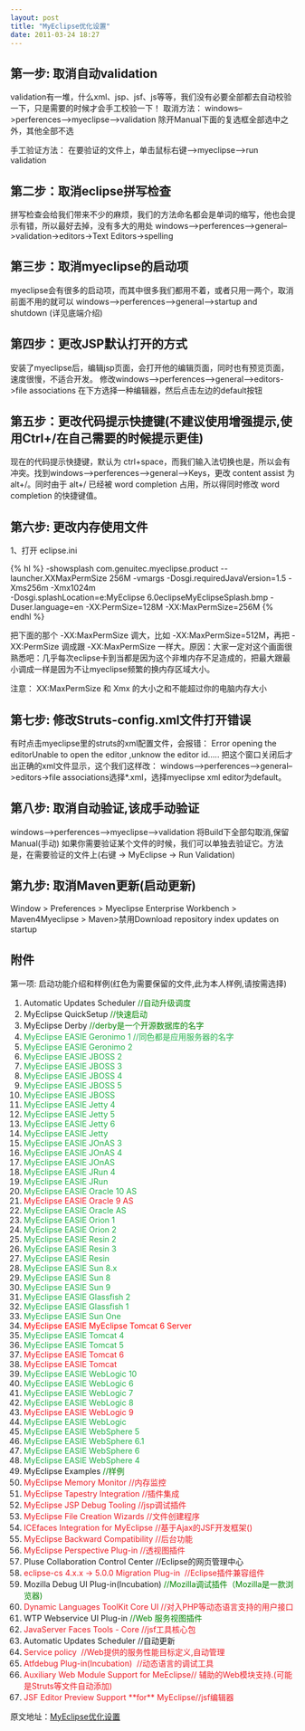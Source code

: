 ```yaml
---
layout: post
title: "MyEclipse优化设置"
date: 2011-03-24 18:27
---
```

## 第一步: 取消自动validation

validation有一堆，什么xml、jsp、jsf、js等等，我们没有必要全部都去自动校验一下，只是需要的时候才会手工校验一下！
取消方法：
windows–>perferences–>myeclipse–>validation
除开Manual下面的复选框全部选中之外，其他全部不选

手工验证方法：
在要验证的文件上，单击鼠标右键–>myeclipse–>run validation
 
## 第二步：取消eclipse拼写检查

拼写检查会给我们带来不少的麻烦，我们的方法命名都会是单词的缩写，他也会提示有错，所以最好去掉，没有多大的用处
windows–>perferences–>general–>validation->editors->Text Editors->spelling
 
## 第三步：取消myeclipse的启动项

myeclipse会有很多的启动项，而其中很多我们都用不着，或者只用一两个，取消前面不用的就可以
windows–>perferences–>general–>startup and shutdown  (详见底端介绍)

## 第四步：更改JSP默认打开的方式

安装了myeclipse后，编辑jsp页面，会打开他的编辑页面，同时也有预览页面，速度很慢，不适合开发。
修改windows–>perferences–>general–>editors->file associations
在下方选择一种编辑器，然后点击左边的default按钮

## 第五步：更改代码提示快捷键(不建议使用增强提示,使用Ctrl+/在自己需要的时候提示更佳)

现在的代码提示快捷键，默认为 ctrl+space，而我们输入法切换也是，所以会有冲突。找到windows–>perferences–>general–>Keys，更改 content assist 为 alt+/。同时由于 alt+/ 已经被 word completion 占用，所以得同时修改 word completion 的快捷键值。
 
## 第六步: 更改内存使用文件

1、打开 eclipse.ini

{% hl %}
-showsplash 
com.genuitec.myeclipse.product
--launcher.XXMaxPermSize 256M
-vmargs
-Dosgi.requiredJavaVersion=1.5
-Xms256m
-Xmx1024m   
-Dosgi.splashLocation=e:MyEclipse 6.0eclipseMyEclipseSplash.bmp
-Duser.language=en
-XX:PermSize=128M
-XX:MaxPermSize=256M
{% endhl %}

把下面的那个 -XX:MaxPermSize 调大，比如 -XX:MaxPermSize=512M，再把 -XX:PermSize 调成跟 -XX:MaxPermSize 一样大。原因：大家一定对这个画面很熟悉吧：几乎每次eclipse卡到当都是因为这个非堆内存不足造成的，把最大跟最小调成一样是因为不让myeclipse频繁的换内存区域大小。

注意： XX:MaxPermSize 和 Xmx 的大小之和不能超过你的电脑内存大小
 
## 第七步: 修改Struts-config.xml文件打开错误

有时点击myeclipse里的struts的xml配置文件，会报错：
Error opening the editorUnable to open the editor ,unknow the editor id…..
把这个窗口关闭后才出正确的xml文件显示，这个我们这样改：
windows–>perferences–>general–>editors->file associations选择*.xml，选择myeclipse xml editor为default。
 
## 第八步: 取消自动验证,该成手动验证

windows-->perferences-->myeclipse-->validation
将Build下全部勾取消,保留Manual(手动) 如果你需要验证某个文件的时候，我们可以单独去验证它。方法是，在需要验证的文件上(右键 -> MyEclipse -> Run Validation)
 
## 第九步: 取消Maven更新(启动更新)

Window > Preferences > Myeclipse Enterprise Workbench > Maven4Myeclipse > Maven>禁用Download repository index updates on startup
 
## 附件
 
第一项: 启动功能介绍和样例(红色为需要保留的文件,此为本人样例,请按需选择)
<ol>
<li><span><span>Automatic&nbsp;Updates&nbsp;Scheduler&nbsp;</span><span><span style="color: rgb(0, 130, 0);">//自动升级调度</span></span> <span>&nbsp;&nbsp;</span></span></li>
<li>
<span>MyEclipse&nbsp;QuickSetup&nbsp;</span><span><span style="color: rgb(0, 130, 0);">//快速启动</span></span> <span>&nbsp;&nbsp;</span> </li>
<li>
<span>MyEclipse&nbsp;Derby&nbsp;</span><span><span style="color: rgb(0, 130, 0);">//derby是一个开源数据库的名字</span></span> </li>
<li><span style="color: rgb(34, 177, 76);"><span>MyEclipse&nbsp;EASIE&nbsp;Geronimo&nbsp;</span><span>1</span><span>&nbsp;</span><span>//同色都是应用服务器的名字</span> <span>&nbsp;&nbsp;</span></span></li>
<li><span style="color: rgb(34, 177, 76);"><span>MyEclipse&nbsp;EASIE&nbsp;Geronimo&nbsp;</span><span>2</span><span>&nbsp; &nbsp;&nbsp;</span></span></li>
<li><span style="color: rgb(34, 177, 76);"><span>MyEclipse&nbsp;EASIE&nbsp;JBOSS&nbsp;</span><span>2</span><span>&nbsp; &nbsp;&nbsp;</span></span></li>
<li><span style="color: rgb(34, 177, 76);"><span>MyEclipse&nbsp;EASIE&nbsp;JBOSS&nbsp;</span><span>3</span><span>&nbsp; &nbsp;&nbsp;</span></span></li>
<li><span style="color: rgb(34, 177, 76);"><span>MyEclipse&nbsp;EASIE&nbsp;JBOSS&nbsp;</span><span>4</span><span>&nbsp; &nbsp;&nbsp;</span></span></li>
<li><span style="color: rgb(34, 177, 76);"><span>MyEclipse&nbsp;EASIE&nbsp;JBOSS&nbsp;</span><span>5</span><span>&nbsp; &nbsp;&nbsp;</span></span></li>
<li><span><span style="color: rgb(34, 177, 76);">MyEclipse&nbsp;EASIE&nbsp;JBOSS&nbsp; &nbsp;&nbsp;</span></span></li>
<li><span style="color: rgb(34, 177, 76);"><span>MyEclipse&nbsp;EASIE&nbsp;Jetty&nbsp;</span><span>4</span><span>&nbsp; &nbsp;&nbsp;</span></span></li>
<li><span style="color: rgb(34, 177, 76);"><span>MyEclipse&nbsp;EASIE&nbsp;Jetty&nbsp;</span><span>5</span><span>&nbsp; &nbsp;&nbsp;</span></span></li>
<li><span style="color: rgb(34, 177, 76);"><span>MyEclipse&nbsp;EASIE&nbsp;Jetty&nbsp;</span><span>6</span><span>&nbsp; &nbsp;&nbsp;</span></span></li>
<li><span><span style="color: rgb(34, 177, 76);">MyEclipse&nbsp;EASIE&nbsp;Jetty&nbsp; &nbsp;&nbsp;</span></span></li>
<li><span style="color: rgb(34, 177, 76);"><span>MyEclipse&nbsp;EASIE&nbsp;JOnAS&nbsp;</span><span>3</span><span>&nbsp; &nbsp;&nbsp;</span></span></li>
<li><span style="color: rgb(34, 177, 76);"><span>MyEclipse&nbsp;EASIE&nbsp;JOnAS&nbsp;</span><span>4</span><span>&nbsp; &nbsp;&nbsp;</span></span></li>
<li><span><span style="color: rgb(34, 177, 76);">MyEclipse&nbsp;EASIE&nbsp;JOnAS&nbsp; &nbsp;&nbsp;</span></span></li>
<li><span style="color: rgb(34, 177, 76);"><span>MyEclipse&nbsp;EASIE&nbsp;JRun&nbsp;</span><span>4</span><span>&nbsp; &nbsp;&nbsp;</span></span></li>
<li><span><span style="color: rgb(34, 177, 76);">MyEclipse&nbsp;EASIE&nbsp;JRun&nbsp; &nbsp;&nbsp;</span></span></li>
<li><span style="color: rgb(34, 177, 76);"><span>MyEclipse&nbsp;EASIE&nbsp;Oracle&nbsp;</span><span>10</span><span>&nbsp;AS&nbsp; &nbsp;&nbsp;</span></span></li>
<li><span style="color: rgb(34, 177, 76);"><span style="color: rgb(237, 28, 36);"><span>MyEclipse&nbsp;EASIE&nbsp;Oracle&nbsp;</span><span>9</span></span><span><span style="color: rgb(237, 28, 36);">&nbsp;AS</span>&nbsp; &nbsp;&nbsp;</span></span></li>
<li><span><span style="color: rgb(34, 177, 76);">MyEclipse&nbsp;EASIE&nbsp;Oracle&nbsp;AS&nbsp; &nbsp;&nbsp;</span></span></li>
<li><span style="color: rgb(34, 177, 76);"><span>MyEclipse&nbsp;EASIE&nbsp;Orion&nbsp;</span><span>1</span><span>&nbsp; &nbsp;&nbsp;</span></span></li>
<li><span style="color: rgb(34, 177, 76);"><span>MyEclipse&nbsp;EASIE&nbsp;Orion&nbsp;</span><span>2</span><span>&nbsp; &nbsp;&nbsp;</span></span></li>
<li><span style="color: rgb(34, 177, 76);"><span>MyEclipse&nbsp;EASIE&nbsp;Resin&nbsp;</span><span>2</span><span>&nbsp; &nbsp;&nbsp;</span></span></li>
<li><span style="color: rgb(34, 177, 76);"><span>MyEclipse&nbsp;EASIE&nbsp;Resin&nbsp;</span><span>3</span><span>&nbsp; &nbsp;&nbsp;</span></span></li>
<li><span><span style="color: rgb(34, 177, 76);">MyEclipse&nbsp;EASIE&nbsp;Resin&nbsp; &nbsp;&nbsp;</span></span></li>
<li><span style="color: rgb(34, 177, 76);"><span>MyEclipse&nbsp;EASIE&nbsp;Sun&nbsp;</span><span>8</span><span>.x&nbsp; &nbsp;&nbsp;</span></span></li>
<li><span style="color: rgb(34, 177, 76);"><span>MyEclipse&nbsp;EASIE&nbsp;Sun&nbsp;</span><span>8</span><span>&nbsp; &nbsp;&nbsp;</span></span></li>
<li><span style="color: rgb(34, 177, 76);"><span>MyEclipse&nbsp;EASIE&nbsp;Sun&nbsp;</span><span>9</span><span>&nbsp; &nbsp;&nbsp;</span></span></li>
<li><span style="color: rgb(34, 177, 76);"><span>MyEclipse&nbsp;EASIE&nbsp;Glassfish&nbsp;</span><span>2</span><span>&nbsp; &nbsp;&nbsp;</span></span></li>
<li><span style="color: rgb(34, 177, 76);"><span>MyEclipse&nbsp;EASIE&nbsp;Glassfish&nbsp;</span><span>1</span><span>&nbsp; &nbsp;&nbsp;</span></span></li>
<li><span><span style="color: rgb(34, 177, 76);">MyEclipse&nbsp;EASIE&nbsp;Sun&nbsp;One&nbsp; &nbsp;&nbsp;</span></span></li>
<li><span style="color: rgb(34, 177, 76);"><span style="color: rgb(255, 0, 0);"><span>MyEclipse&nbsp;EASIE&nbsp;MyEclipse&nbsp;Tomcat&nbsp;</span><span>6</span></span><span><span style="color: rgb(255, 0, 0);">&nbsp;Server</span>&nbsp; &nbsp;&nbsp;</span></span></li>
<li><span style="color: rgb(34, 177, 76);"><span>MyEclipse&nbsp;EASIE&nbsp;Tomcat&nbsp;</span><span>4</span><span>&nbsp; &nbsp;&nbsp;</span></span></li>
<li><span style="color: rgb(34, 177, 76);"><span>MyEclipse&nbsp;EASIE&nbsp;Tomcat&nbsp;</span><span>5</span><span>&nbsp; &nbsp;&nbsp;</span></span></li>
<li><span style="color: rgb(237, 28, 36);"><span>MyEclipse&nbsp;EASIE&nbsp;Tomcat&nbsp;</span><span>6</span><span>&nbsp; &nbsp;&nbsp;</span></span></li>
<li><span><span style="color: rgb(34, 177, 76);"><span style="color: rgb(237, 28, 36);">MyEclipse&nbsp;EASIE&nbsp;Tomcat</span>&nbsp; &nbsp;&nbsp;</span></span></li>
<li><span style="color: rgb(34, 177, 76);"><span>MyEclipse&nbsp;EASIE&nbsp;WebLogic&nbsp;</span><span>10</span><span>&nbsp; &nbsp;&nbsp;</span></span></li>
<li><span style="color: rgb(34, 177, 76);"><span>MyEclipse&nbsp;EASIE&nbsp;WebLogic&nbsp;</span><span>6</span><span>&nbsp; &nbsp;&nbsp;</span></span></li>
<li><span style="color: rgb(34, 177, 76);"><span>MyEclipse&nbsp;EASIE&nbsp;WebLogic&nbsp;</span><span>7</span><span>&nbsp; &nbsp;&nbsp;</span></span></li>
<li><span style="color: rgb(34, 177, 76);"><span>MyEclipse&nbsp;EASIE&nbsp;WebLogic&nbsp;</span><span>8</span><span>&nbsp; &nbsp;&nbsp;</span></span></li>
<li><span style="color: rgb(34, 177, 76);"><span style="color: rgb(237, 28, 36);"><span>MyEclipse&nbsp;EASIE&nbsp;WebLogic&nbsp;</span><span>9</span></span><span>&nbsp; &nbsp;&nbsp;</span></span></li>
<li><span><span style="color: rgb(34, 177, 76);">MyEclipse&nbsp;EASIE&nbsp;WebLogic&nbsp; &nbsp;&nbsp;</span></span></li>
<li><span style="color: rgb(34, 177, 76);"><span>MyEclipse&nbsp;EASIE&nbsp;WebSphere&nbsp;</span><span>5</span><span>&nbsp; &nbsp;&nbsp;</span></span></li>
<li><span style="color: rgb(34, 177, 76);"><span>MyEclipse&nbsp;EASIE&nbsp;WebSphere&nbsp;</span><span>6.1</span><span>&nbsp; &nbsp;&nbsp;</span></span></li>
<li><span style="color: rgb(34, 177, 76);"><span>MyEclipse&nbsp;EASIE&nbsp;WebSphere&nbsp;</span><span>6</span><span>&nbsp; &nbsp;&nbsp;</span></span></li>
<li>
<span style="color: rgb(34, 177, 76);"><span>MyEclipse&nbsp;EASIE&nbsp;WebSphere&nbsp;</span><span>4</span></span><span>&nbsp; &nbsp;&nbsp;</span> </li>
<li>
<span>MyEclipse&nbsp;Examples&nbsp;</span><span><span style="color: rgb(0, 130, 0);">//样例</span></span> <span>&nbsp;&nbsp;</span> </li>
<li><span style="color: rgb(237, 28, 36);"><span>MyEclipse&nbsp;Memory&nbsp;Monitor&nbsp;</span><span>//内存监控</span> <span>&nbsp;&nbsp;</span></span></li>
<li>
<span><span style="color: rgb(237, 28, 36);">MyEclipse&nbsp;Tapestry&nbsp;Integration&nbsp;</span></span><span><span style="color: rgb(0, 130, 0);"><span style="color: rgb(237, 28, 36);">//插件集成</span></span></span> <span>&nbsp;&nbsp;</span> </li>
<li><span style="color: rgb(237, 28, 36);"><span>MyEclipse&nbsp;JSP&nbsp;Debug&nbsp;Tooling&nbsp;</span><span>//jsp调试插件</span> <span>&nbsp;&nbsp;</span></span></li>
<li><span style="color: rgb(237, 28, 36);"><span>MyEclipse&nbsp;File&nbsp;Creation&nbsp;Wizards&nbsp;</span><span>//文件创建程序&nbsp;</span><span>&nbsp;&nbsp;</span></span></li>
<li><span style="color: rgb(237, 28, 36);"><span>ICEfaces Integration for MyEclipse //基于Ajax的JSF开发框架()</span></span></li>
<li><span style="color: rgb(237, 28, 36);"><span>MyEclipse&nbsp;Backward&nbsp;Compatibility&nbsp;</span><span>//后台功能</span> <span>&nbsp;&nbsp;</span></span></li>
<li>
<span><span style="color: rgb(237, 28, 36);">MyEclipse&nbsp;Perspective&nbsp;Plug-in&nbsp;</span></span><span><span style="color: rgb(0, 130, 0);"><span style="color: rgb(237, 28, 36);">//透视图插件</span>&nbsp;</span></span><span>&nbsp;&nbsp;</span> </li>
<li><span>Pluse Collaboration Control Center //Eclipse的网页管理中心</span></li>
<li><span><span style="color: rgb(237, 28, 36);">eclipse-cs 4.x.x -&gt; 5.0.0 Migration Plug-in&nbsp; //Eclipse插件兼容组件</span></span></li>
<li>
<span>Mozilla&nbsp;Debug&nbsp;UI&nbsp;Plug-in(Incubation)&nbsp;</span><span><span style="color: rgb(0, 130, 0);">//Mozilla调试插件（Mozilla是一款浏览器)&nbsp;</span></span><span>&nbsp;&nbsp;</span> </li>
<li><span><span style="color: rgb(237, 28, 36);">Dynamic Languages ToolKit Core UI //对入PHP等动态语言支持的用户接口</span></span></li>
<li>
<span>WTP&nbsp;Webservice&nbsp;UI&nbsp;Plug-in&nbsp;</span><span><span style="color: rgb(0, 130, 0);">//Web&nbsp;服务视图插件</span></span> <span>&nbsp;&nbsp;</span> </li>
<li><span style="color: rgb(237, 28, 36);"><span>JavaServer&nbsp;Faces&nbsp;Tools&nbsp;-&nbsp;Core&nbsp;</span><span>//jsf工具核心包&nbsp;</span><span>&nbsp;&nbsp;</span></span></li>
<li><span>Automatic Updates Scheduler //自动更新</span></li>
<li><span><span style="color: rgb(237, 28, 36);">Service policy&nbsp; //Web提供的服务性能目标定义,自动管理</span></span></li>
<li><span><span style="color: rgb(237, 28, 36);">Atfdebug Plug-in(Incubation)&nbsp; //动态语言的调试工具</span></span></li>
<li><span><span style="color: rgb(237, 28, 36);">Auxiliary Web Module Support for MeEclipse// 辅助的Web模块支持.(可能是Struts等文件自动添加)</span></span></li>
<li>
<span style="color: rgb(237, 28, 36);"><span>JSF&nbsp;Editor&nbsp;Preview&nbsp;Support&nbsp;</span><span>**for**</span><span>&nbsp;MyEclipse</span><span>//jsf编辑器</span></span><span>&nbsp;&nbsp;</span> </li>
</ol>

原文地址：[MyEclipse优化设置](http://www.javaeye.com/topic/789541 "MyEclipse优化设置") 
